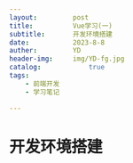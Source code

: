 ```yaml
---
layout:         post
title:          Vue学习(一)
subtitle:       开发环境搭建
date:           2023-8-8
auther:         YD
header-img:     img/YD-fg.jpg
catalog:            true
tags:
    - 前端开发
    - 学习笔记

---
```


# 开发环境搭建

